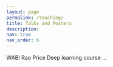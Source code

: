 ```yaml
---
layout: page
permalink: /teaching/
title: Talks and Posters
description:
nav: true
nav_order: 6
---
```


WABI
Rao Price
Deep learning course
...

